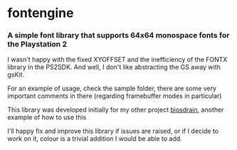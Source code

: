 # fontengine

### A simple font library that supports 64x64 monospace fonts for the Playstation 2

I wasn't happy with the fixed XYOFFSET and the inefficiency of the FONTX library in the PS2SDK. And well, I don't like abstracting the GS away with gsKit.

For an example of usage, check the sample folder, there are some very important comments in there (regarding framebuffer modes in particular)

This library was developed initially for my other project [biosdrain](https://github.com/f0bes/biosdrain), another example of how to use this

I'll happy fix and improve this library if issues are raised, or if I decide to work on it, colour is a trivial addition I would be able to add.